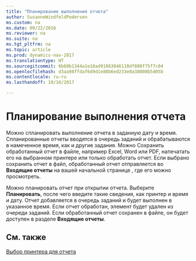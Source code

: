 ```yaml
---
title: "Планирование выполнения отчета"
author: SusanneWindfeldPedersen
ms.custom: na
ms.date: 09/22/2016
ms.reviewer: na
ms.suite: na
ms.tgt_pltfrm: na
ms.topic: article
ms.prod: dynamics-nav-2017
ms.translationtype: HT
ms.sourcegitcommit: 6b60b1344a1e18ad91863046110df880f75f7c04
ms.openlocfilehash: d3aa98ffdaf6d9d1e88b6ed233e8a38808b5d05b
ms.contentlocale: ru-ru
ms.lasthandoff: 10/16/2017

---
```

    
# <a name="schedule-a-report-to-run"></a>Планирование выполнения отчета
Можно спланировать выполнение отчета в заданную дату и время. Спланированные отчеты вводятся в очередь заданий и обрабатываются в намеченное время, как и другие задания. Можно Сохранить обработанный отчет в файле, например Excel, Word или PDF, напечатать его на выбранном принтере или только обработать отчет. Если выбрано сохранить отчет в файл, обработанный отчет отправляется во **Входящие отчеты** на вашей начальной странице , где его можно просмотреть. 

Можно планировать отчет при открытии отчета. Выберите **Планировать**, после чего введите такие сведения, как принтер и время и дату. Отчет добавляется в очередь заданий и будет выполнен в указанное время. Если отчет обработан, элемент будет удален из очереди заданий. Если обработанный отчет сохранен в файле, он будет доступен в разделе **Входящие отчеты**.

## <a name="see-also"></a>См. также
[Выбор принтера для отчета](ui-specify-printer-selection-reports.md) 

 


